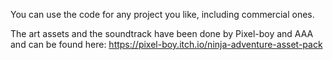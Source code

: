 You can use the code for any project you like, including commercial ones.

The art assets and the soundtrack have been done by Pixel-boy and AAA and can be found here: https://pixel-boy.itch.io/ninja-adventure-asset-pack
